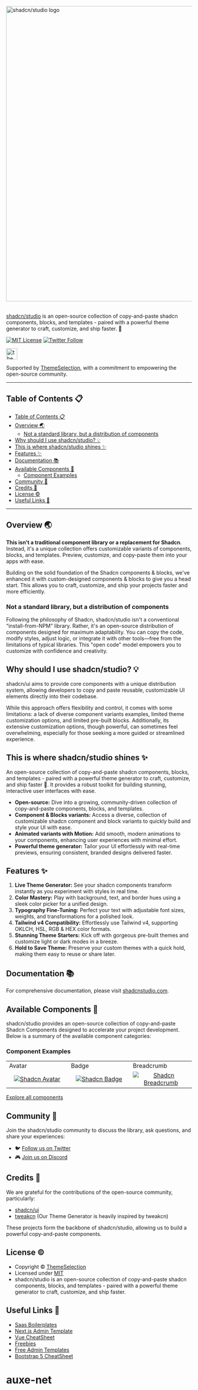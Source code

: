 <a href="https://shadcnstudio.com">
  <img alt="shadcn/studio logo" width="800" src="https://cdn.shadcnstudio.com/ss-assets/smm/marketing/shadcn-studio-smm-banner.png">
</a><br/><br/>

[shadcn/studio](https://shadcnstudio.com) is an open-source collection of copy-and-paste shadcn components, blocks, and templates - paired with a powerful theme generator to craft, customize, and ship faster. 🚀

<p>
    <a href="https://github.com/themeselection/shadcn-studio/blob/main/LICENSE.md"><img src="https://img.shields.io/badge/license-MIT-blue" alt="MIT License"></a>
    <a href="https://x.com/ShadCNStudio" target="_blank">
      <img alt="Twitter Follow" src="https://img.shields.io/twitter/follow/ShadCNStudio">
   </a>
</p>

<a href="https://themeselection.com" target="_blank">
  <img
    src="https://cdn.shadcnstudio.com/ts-assets/themeselection/logo/logo.png"
    alt="themeselection logo"
    height="30"
  />
</a>

Supported by [ThemeSelection](https://themeselection.com), with a commitment to empowering the open-source community.

---

## Table of Contents 📋

- [Table of Contents 📋](#table-of-contents-)
- [Overview 🌏](#overview-)
  - [Not a standard library, but a distribution of components](#not-a-standard-library-but-a-distribution-of-components)
- [Why should I use shadcn/studio? 💡](#why-should-i-use-shadcnstudio-)
- [This is where shadcn/studio shines ✨](#this-is-where-shadcnstudio-shines-)
- [Features ✨](#features-)
- [Documentation 📚](#documentation-)
- [Available Components 🧩](#available-components-)
  - [Component Examples](#component-examples)
- [Community 🤝](#community-)
- [Credits 🤘](#credits-)
- [License ©](#license-)
- [Useful Links 🎁](#useful-links-)

---

## Overview 🌏

**This isn&apos;t a traditional component library or a replacement for Shadcn**. Instead, it&apos;s a unique collection offers customizable variants of components, blocks, and templates. Preview, customize, and copy-paste them into your apps with ease.

Building on the solid foundation of the Shadcn components & blocks, we&apos;ve enhanced it with custom-designed components & blocks to give you a head start. This allows you to craft, customize, and ship your projects faster and more efficiently.

### Not a standard library, but a distribution of components

Following the philosophy of Shadcn, shadcn/studio isn&apos;t a conventional “install-from-NPM” library. Rather, it&apos;s an open-source distribution of components designed for maximum adaptability. You can copy the code, modify styles, adjust logic, or integrate it with other tools—free from the limitations of typical libraries. This &quot;open code&quot; model empowers you to customize with confidence and creativity.

## Why should I use shadcn/studio? 💡

shadcn/ui aims to provide core components with a unique distribution system, allowing developers to copy and paste reusable, customizable UI elements directly into their codebase.

While this approach offers flexibility and control, it comes with some limitations: a lack of diverse component variants examples, limited theme customization options, and limited pre-built blocks. Additionally, its extensive customization options, though powerful, can sometimes feel overwhelming, especially for those seeking a more guided or streamlined experience.

## This is where shadcn/studio shines ✨

An open-source collection of copy-and-paste shadcn components, blocks, and templates - paired with a powerful theme generator to craft, customize, and ship faster 🚀. It provides a robust toolkit for building stunning, interactive user interfaces with ease.

- **Open-source:** Dive into a growing, community-driven collection of copy-and-paste components, blocks, and templates.
- **Component & Blocks variants:** Access a diverse, collection of customizable shadcn component and block variants to quickly build and style your UI with ease.
- **Animated variants with Motion:** Add smooth, modern animations to your components, enhancing user experiences with minimal effort.
- **Powerful theme generator:** Tailor your UI effortlessly with real-time previews, ensuring consistent, branded designs delivered faster.

## Features ✨

1. **Live Theme Generator:** See your shadcn components transform instantly as you experiment with styles in real time.
2. **Color Mastery:** Play with background, text, and border hues using a sleek color picker for a unified design.
3. **Typography Fine-Tuning:** Perfect your text with adjustable font sizes, weights, and transformations for a polished look.
4. **Tailwind v4 Compatibility:** Effortlessly use Tailwind v4, supporting OKLCH, HSL, RGB & HEX color formats.
5. **Stunning Theme Starters:** Kick off with gorgeous pre-built themes and customize light or dark modes in a breeze.
6. **Hold to Save Theme:** Preserve your custom themes with a quick hold, making them easy to reuse or share later.

## Documentation 📚

For comprehensive documentation, please visit [shadcnstudio.com](https://shadcnstudio.com).

## Available Components 🧩

shadcn/studio provides an open-source collection of copy-and-paste Shadcn Components designed to accelerate your project development. Below is a summary of the available component categories:

### Component Examples

<table>
  <tr>
    <td width="33.3333%">Avatar</td>
    <td width="33.3333%">Badge</td>
    <td width="33.3333%">Breadcrumb</td>
  </tr>
  <tr>
    <td width="33.3333%" align="center">
      <a href="https://shadcnstudio.com/docs/components/avatar">
        <img alt="Shadcn Avatar" src="https://cdn.shadcnstudio.com/ss-assets/components-svg/components/avatar.svg">
      </a>
    </td>
    <td width="33.3333%" align="center">
      <a href="https://shadcnstudio.com/docs/components/badge">
        <img alt="Shadcn Badge" src="https://cdn.shadcnstudio.com/ss-assets/components-svg/components/badge.svg">
      </a>
    </td>
    <td width="33.3333%" align="center">
      <a href="https://shadcnstudio.com/docs/components/breadcrumb">
        <img alt="Shadcn Breadcrumb" src="https://cdn.shadcnstudio.com/ss-assets/components-svg/navigations/breadcrumb.svg">
      </a>
    </td>
  </tr>
</table>

[Explore all components](https://shadcnstudio.com/docs/components/avatar)

## Community 🤝

Join the shadcn/studio community to discuss the library, ask questions, and share your experiences:

- 🐦 [Follow us on Twitter](https://x.com/ShadCNStudio)
- 🎮 [Join us on Discord](https://discord.com/invite/kBHkY7DekX)

## Credits 🤘

We are grateful for the contributions of the open-source community, particularly:

- [shadcn/ui](https://ui.shadcn.com/)
- [tweakcn](https://tweakcn.com/) (Our Theme Generator is heavily inspired by tweakcn)

These projects form the backbone of shadcn/studio, allowing us to build a powerful copy-and-paste components.

## License ©

- Copyright © [ThemeSelection](https://themeselection.com/)
- Licensed under [MIT](https://github.com/themeselection/shadcn-studio/blob/main/LICENSE.md)
- shadcn/studio is an open-source collection of copy-and-paste shadcn components, blocks, and templates - paired with a powerful theme generator to craft, customize, and ship faster.

## Useful Links 🎁

- [Saas Boilerplates](https://themeselection.com/item/category/saas-boilerplate)
- [Next.js Admin Template](https://themeselection.com/item/category/next-js-admin-template/)
- [Vue CheatSheet](https://vue-cheatsheet.themeselection.com/)
- [Freebies](https://themeselection.com/item/category/freebies/)
- [Free Admin Templates](https://themeselection.com/item/category/free-admin-templates/)
- [Bootstrap 5 CheatSheet](https://bootstrap-cheatsheet.themeselection.com/)
# auxe-net
